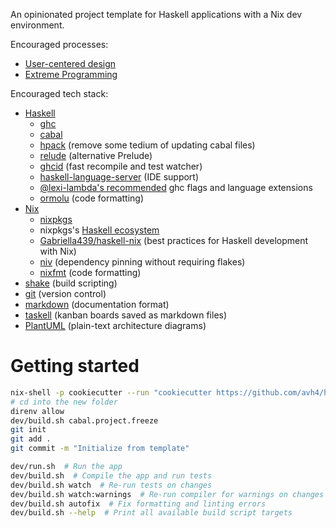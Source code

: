 An opinionated project template for Haskell applications
with a Nix dev environment.

Encouraged processes:
- [User-centered design](https://methods.18f.gov/)
- [Extreme Programming](https://en.wikipedia.org/wiki/Extreme_programming)

Encouraged tech stack:
- [Haskell](https://www.haskell.org/)
  - [ghc](https://www.haskell.org/ghc/)
  - [cabal](https://www.haskell.org/cabal/)
  - [hpack](https://github.com/sol/hpack) (remove some tedium of updating cabal files)
  - [relude](https://kowainik.github.io/projects/relude) (alternative Prelude)
  - [ghcid](https://github.com/ndmitchell/ghcid) (fast recompile and test watcher)
  - [haskell-language-server](https://github.com/haskell/haskell-language-server) (IDE support)
  - [@lexi-lambda's recommended](https://lexi-lambda.github.io/blog/2018/02/10/an-opinionated-guide-to-haskell-in-2018/) ghc flags and language extensions
  - [ormolu](https://github.com/tweag/ormolu) (code formatting)
- [Nix](https://nixos.org/)
  - [nixpkgs](https://search.nixos.org/packages)
  - nixpkgs's [Haskell ecosystem](https://nixos.wiki/wiki/Haskell)
  - [Gabriella439/haskell-nix](https://github.com/Gabriella439/haskell-nix) (best practices for Haskell development with Nix)
  - [niv](https://github.com/nmattia/niv) (dependency pinning without requiring flakes)
  - [nixfmt](https://github.com/serokell/nixfmt) (code formatting)
- [shake](https://shakebuild.com/) (build scripting)
- [git](https://git-scm.com/) (version control)
- [markdown](https://commonmark.org/) (documentation format)
- [taskell](https://taskell.app/) (kanban boards saved as markdown files)
- [PlantUML](https://plantuml.com/) (plain-text architecture diagrams)


# Getting started

```sh
nix-shell -p cookiecutter --run "cookiecutter https://github.com/avh4/haskell-with-nix.git"
# cd into the new folder
direnv allow
dev/build.sh cabal.project.freeze
git init
git add .
git commit -m "Initialize from template"

dev/run.sh  # Run the app
dev/build.sh  # Compile the app and run tests
dev/build.sh watch  # Re-run tests on changes
dev/build.sh watch:warnings  # Re-run compiler for warnings on changes
dev/build.sh autofix  # Fix formatting and linting errors
dev/build.sh --help  # Print all available build script targets
```
